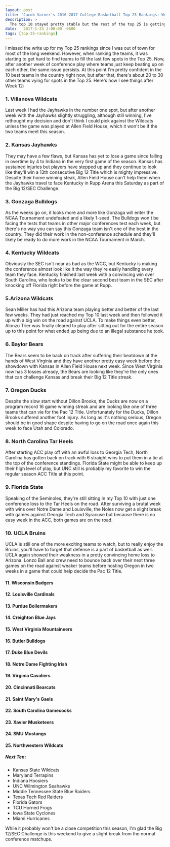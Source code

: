 ```yaml
---
layout: post
title: "Jacob Varner's 2016-2017 College Basketball Top 25 Rankings: Week 12"
description: >
  The top 10 stayed pretty stable but the rest of the top 25 is getting hard to fill in with so many losses in conference play.
date:   2017-1-23 2:00:00 -0600
tags: [top-25-rankings]
---
```

I missed the write up for my Top 25 rankings since I was out of town for most of the long weekend. However, when ranking the teams, it was starting to get hard to find teams to fill the last few spots in the Top 25. Now, after another week of conference play where teams just keep beating up on each other, the same issue persists. At this point I'm pretty confident in the 10 best teams in the country right now, but after that, there's about 20 to 30 other teams vying for spots in the Top 25. Here's how I see things after Week 12:

### 1. Villanova Wildcats
Last week I had the Jayhawks in the number one spot, but after another week with the Jayhawks slightly struggling, although still winning, I've rethought my decision and don't think I could pick against the Wildcats unless the game was played at Allen Field House, which it won't be if the two teams meet this season.

### 2. Kansas Jayhawks
They may have a few flaws, but Kansas has yet to lose a game since falling in overtime by 4 to Indiana in the very first game of the season. Kansas has sustained injuries but players have stepped up and they continue to look like they'll win a 13th consecutive Big 12 Title which is mighty impressive. Despite their home winning steak, Allen Field House can't help them when the Jayhawks travel to face Kentucky in Rupp Arena this Saturday as part of the Big 12/SEC Challenge.

### 3. Gonzaga Bulldogs
As the weeks go on, it looks more and more like Gonzaga will enter the NCAA Tournament undefeated and a likely 1-seed. The Bulldogs won't be facing the tests that teams in other major conferences test each week, but there's no way you can say this Gonzaga team isn't one of the best in the country. They did their work in the non-conference schedule and they'll likely be ready to do more work in the NCAA Tournament in March.

### 4. Kentucky Wildcats
Obviously the SEC isn't near as bad as the WCC, but Kentucky is making the conference almost look like it the way they're easily handling every team they face. Kentucky finished last week with a convincing win over South Carolina, who looks to be the clear second best team in the SEC after knocking off Florida right before the game at Rupp.

### 5.Arizona Wildcats
Sean Miller has had this Arizona team playing better and better of the last few weeks. They had just reached my Top 10 last week and then followed it up with a big win on the road against UCLA. To make things even better, Alonzo Trier was finally cleared to play after sitting out for the entire season up to this point for what ended up being due to an illegal substance he took.

### 6. Baylor Bears
The Bears seem to be back on track after suffering their beatdown at the hands of West Virginia and they have another pretty easy week before the showdown with Kansas in Allen Field House next week. Since West Virginia now has 3 losses already, the Bears are looking like they're the only ones that can challenge Kansas and break their Big 12 Title streak.

### 7. Oregon Ducks
Despite the slow start without Dillon Brooks, the Ducks are now on a program record 16 game winning streak and are looking like one of three teams that can vie for the Pac 12 Title. Unfortunately for the Ducks, Dillon Brooks suffered another foot injury. As long as it's nothing serious, Oregon should be in good shape despite having to go on the road once again this week to face Utah and Colorado.

### 8. North Carolina Tar Heels
After starting ACC play off with an awful loss to Georgia Tech, North Carolina has gotten back on track with 6 straight wins to put them in a tie at the top of the conference standings. Florida State might be able to keep up their high level of play, but UNC still is probably my favorite to win the regular season ACC Title at this point.

### 9. Florida State
Speaking of the Seminoles, they're still sitting in my Top 10 with just one conference loss to the Tar Heels on the road. After surviving a brutal week with wins over Notre Dame and Louisville, the Noles now get a slight break with games against Georgia Tech and Syracuse but because there is no easy week in the ACC, both games are on the road.

### 10. UCLA Bruins
UCLA is still one of the more exciting teams to watch, but to really enjoy the Bruins, you'll have to forget that defense is a part of basketball as well. UCLA again showed their weakness in a pretty convincing home loss to Arizona. Lonzo Ball and crew need to bounce back over their next three games on the road against weaker teams before hosting Oregon in two weeks in a game that could help decide the Pac 12 Title.

#### 11. Wisconsin Badgers

#### 12. Louisville Cardinals

#### 13. Purdue Boilermakers

#### 14. Creighton Blue Jays

#### 15. West Virginia Mountaineers

#### 16. Butler Bulldogs

#### 17. Duke Blue Devils

#### 18. Notre Dame Fighting Irish

#### 19. Virginia Cavaliers

#### 20. Cincinnati Bearcats

#### 21. Saint Mary's Gaels

#### 22. South Carolina Gamecocks

#### 23. Xavier Musketeers

#### 24. SMU Mustangs

#### 25. Northwestern Wildcats

##### Next Ten:
- Kansas State Wildcats
- Maryland Terrapins
- Indiana Hoosiers
- UNC Wilmington Seahawks
- Middle Tennessee State Blue Raiders
- Texas Tech Red Raiders
- Florida Gators
- TCU Horned Frogs
- Iowa State Cyclones
- Miami Hurricanes

While it probably won't be a close competition this season, I'm glad the Big 12/SEC Challenge is this weekend to give a slight break from the normal conference matchups.
